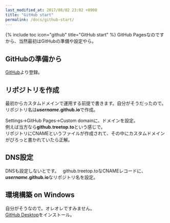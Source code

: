 ```yaml
---
last_modified_at: 2017/08/02 23:02 +0900
title: "GitHub start"
permalink: /docs/github-start/
---
```

{% include toc icon="github" title="GitHub start" %}
GitHub Pagesなのですから、当然最初はGitHubの準備や設定やら。

## GitHubの準備から
[GitHub](https://github.com/)より登録。

## リポジトリを作成  
最初からカスタムドメインで運用する前提で書きます。自分がそうだったので。   
リポジトリ名は***username*.github.io**で作成。

Settings→GitHub Pages→Custom domainに、ドメインを設定。   
例えば当方なら**github.treetop.to**という感じで。   
リポジトリにCNAMEというファイルが作成されて、その中にカスタムドメインがぴろっと書かれていたら正解。

## DNS設定  
DNSも設定しないとです。   
github.treetop.toなCNAMEレコードに、***username*.github.io**なリポジトリ名を設定。

## 環境構築 on Windows 
自分がそうなので。オレオレですみません。   
[GitHub Desktop](https://desktop.github.com/)をインストール。
